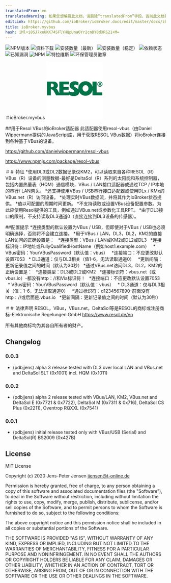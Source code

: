 ```yaml
---
translatedFrom: en
translatedWarning: 如果您想编辑此文档，请删除“translatedFrom”字段，否则此文档将再次自动翻译
editLink: https://github.com/ioBroker/ioBroker.docs/edit/master/docs/zh-cn/adapterref/iobroker.myvbus/README.md
title: ioBroker.myvbus
hash: iMl+i8SJ7xeUKK74SFlYHQpUnaOYr2cnDY8dXRS21+M=
---
```

![NPM版本](http://img.shields.io/npm/v/iobroker.myvbus.svg)
![资料下载](https://img.shields.io/npm/dm/iobroker.myvbus.svg)
![安装数量（最新）](http://iobroker.live/badges/myvbus-installed.svg)
![安装数量（稳定）](http://iobroker.live/badges/myvbus-stable.svg)
![依赖状态](https://img.shields.io/david/iobroker-community-adapters/iobroker.myvbus.svg)
![已知漏洞](https://snyk.io/test/github/iobroker-community-adapters/ioBroker.myvbus/badge.svg)
![NPM](https://nodei.co/npm/iobroker.myvbus.png?downloads=true)
![特拉维斯](http://img.shields.io/travis/iobroker-community-adapters/ioBroker.myvbus/master.svg)
![环保管理员徽章](https://badges.greenkeeper.io/iobroker-community-adapters/ioBroker.myvbus.svg)

＃ioBroker.myvbus
![商标](../../../en/adapterref/iobroker.myvbus/admin/myvbus.png)

##用于Resol VBus的ioBroker适配器
此适配器使用resol-vbus（由Daniel Wippermann提供的JavaScript库，用于获取RESOL VBus数据）将ioBroker连接到各种基于VBus的设备。

<https://github.com/danielwippermann/resol-vbus>

<https://www.npmjs.com/package/resol-vbus>

＃＃ 特征
*使用DL3或DL2数据记录仪KM2，可以读取来自各种RESOL（R）VBus（R）设备的测量数据-最好是DeltaSol（R）系列的太阳能和系统控制器，包括内置热量表（HQM）通信模块，VBus / LAN接口适配器或通过TCP / IP本地的串行/ LAN网关。
*还支持使用VBus / USB串行接口适配器或使用DLx / KMx的VBus.net（R）访问设备。
*处理实时VBus数据流，并将其作为ioBroker状态提供。
*值以可配置的周期时间更新。
*不支持读取或设置VBus设备配置参数。为此应使用Resol提供的工具，例如通过VBus.net或参数化工具RPT。
*由于DL3接口的限制，不支持读取DL3通道0（直接连接到DL3设备的传感器）。

##配置提示
*连接类型的默认设置为VBus / USB，但即使对于VBus / USB也必须明确选择，否则将不会建立连接。
*用于VBus / LAN，DL3，DL2，KM2的直接LAN访问的正确设置是：
  *连接类型：VBus / LAN或KM2或DL2或DL3
  *连接标识符：IP地址或FullyQualifiedHostName（例如host1.example.com）
  * VBus密码：YourVBusPassword（默认值：vbus）
  *连接端口：不应更改默认设置7053
  * DL3通道：仅与DL3相关（值1-6，无法读取通道0）
  *更新间隔：更新记录值之间的时间（默认为30秒）
*通过VBus.net访问DL3，DL2，KM2的正确设置是：
  *连接类型：DL3或DL2或KM2
  *连接标识符：vbus.net（或vbus.io）-都没有http：//和Via标识符！
  *连接端口：不应更改默认设置7053
  * VBus密码：YourVBusPassword（默认值：vbus）
  * DL3通道：仅与DL3相关（值：1-6，无法读取通道0）
  *通过标识符：d1234567890-前面没有http：//或后面是.vbus.io
  *更新间隔：更新记录值之间的时间（默认为30秒）

＃＃ 法律声明
RESOL，VBus，VBus.net，DeltaSol等是RESOL的商标或注册商标-Elektronische Regelungen GmbH <https://www.resol.de/en>

所有其他商标均为其各自所有者的财产。

## Changelog

### 0.0.3

* (pdbjjens) alpha 3 release tested with DL3 over local LAN and VBus.net and DeltaSol SLT (0x1001) incl. HQM (0x1011)

### 0.0.2

* (pdbjjens) alpha 2 release tested with VBus/LAN, KM2, VBus.net and DeltaSol E (0x7721 & 0x7722), DeltaSol M (0x7311 & 0x716), DeltaSol CS Plus (0x2211), Oventrop RQXXL (0x7541)

### 0.0.1

* (pdbjjens) initial release tested only with VBus/USB (Serial) and DeltaSol(R) BS2009 (0x427B)

## License

MIT License

Copyright (c) 2020 Jens-Peter Jensen <jjensen@t-online.de>

Permission is hereby granted, free of charge, to any person obtaining a copy
of this software and associated documentation files (the "Software"), to deal
in the Software without restriction, including without limitation the rights
to use, copy, modify, merge, publish, distribute, sublicense, and/or sell
copies of the Software, and to permit persons to whom the Software is
furnished to do so, subject to the following conditions:

The above copyright notice and this permission notice shall be included in all
copies or substantial portions of the Software.

THE SOFTWARE IS PROVIDED "AS IS", WITHOUT WARRANTY OF ANY KIND, EXPRESS OR
IMPLIED, INCLUDING BUT NOT LIMITED TO THE WARRANTIES OF MERCHANTABILITY,
FITNESS FOR A PARTICULAR PURPOSE AND NONINFRINGEMENT. IN NO EVENT SHALL THE
AUTHORS OR COPYRIGHT HOLDERS BE LIABLE FOR ANY CLAIM, DAMAGES OR OTHER
LIABILITY, WHETHER IN AN ACTION OF CONTRACT, TORT OR OTHERWISE, ARISING FROM,
OUT OF OR IN CONNECTION WITH THE SOFTWARE OR THE USE OR OTHER DEALINGS IN THE
SOFTWARE.
